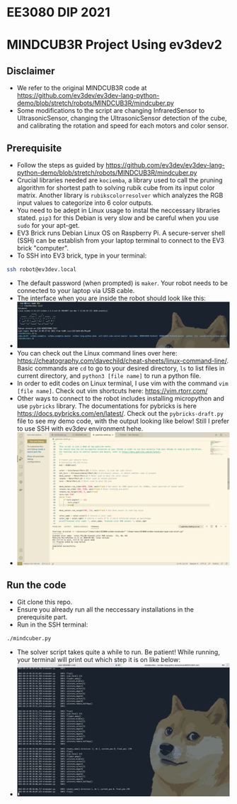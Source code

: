 # EE3080 DIP 2021
# MINDCUB3R Project Using ev3dev2

## Disclaimer
- We refer to the original MINDCUB3R code at https://github.com/ev3dev/ev3dev-lang-python-demo/blob/stretch/robots/MINDCUB3R/mindcuber.py
- Some modifications to the script are changing InfraredSensor to UltrasonicSensor, changing the UltrasonicSensor detection of the cube, and calibrating the rotation and speed for each motors and color sensor. 

## Prerequisite
- Follow the steps as guided by https://github.com/ev3dev/ev3dev-lang-python-demo/blob/stretch/robots/MINDCUB3R/mindcuber.py 
- Crucial libraries needed are `kociemba`, a library used to call the pruning algorithm for shortest path to solving rubik cube from its input color matrix. Another library is `rubikscolorresolver` which analyzes the RGB input values to categorize into 6 color outputs.
- You need to be adept in Linux usage to instal the neccessary libraries stated. `pip3` for this Debian is very slow and be careful when you use `sudo` for your apt-get.
- EV3 Brick runs Debian Linux OS on Raspberry Pi. A secure-server shell (SSH) can be establish from your laptop terminal to connect to the EV3 brick "computer".
- To SSH into EV3 brick, type in your terminal:
```.bash
ssh robot@ev3dev.local
```
- The default password (when prompted) is `maker`. Your robot needs to be connected to your laptop via USB cable.
- The interface when you are inside the robot should look like this:
- ![brick root dir](./img/homedir.png)
- You can check out the Linux command lines over here: https://cheatography.com/davechild/cheat-sheets/linux-command-line/. Basic commands are `cd` to go to your desired directory, `ls` to list files in current directory, and `python3 [file name]` to run a python file.
- In order to edit codes on Linux terminal, I use vim with the command `vim [file name]`. Check out vim shortcuts here: https://vim.rtorr.com/
- Other ways to connect to the robot includes installing micropython and use `pybricks` library. The documentations for pybricks is here https://docs.pybricks.com/en/latest/. Check out the `pybricks-draft.py` file to see my demo code, with the output looking like below! Still I prefer to use SSH with ev3dev environment hehe.
- ![pybrick output](./img/pybrickrun.png)

## Run the code
- Git clone this repo.
- Ensure you already run all the neccessary installations in the prerequisite part.
- Run in the SSH terminal:
```.bash
./mindcuber.py
```
- The solver script takes quite a while to run. Be patient! While running, your terminal will print out which step it is on like below:
- ![ev3dev2 running](./img/ev3dev2run.png)
